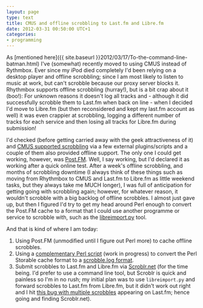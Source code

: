 ```yaml
---
layout: page
type: text
title: CMUS and offline scrobbling to Last.fm and Libre.fm
date: 2012-03-31 00:50:00 UTC+1
categories:
- programming
---
```

As [mentioned here]({{ site.baseurl }}2012/03/17/To-the-command-line-batman.html) I've (somewhat) recently moved to using CMUS instead of Rythmbox. Ever since my iPod died completely I'd been relying on a desktop player and offline scrobbling; since I am most likely to listen to music at work, but can't scrobble because our proxy server blocks it. Rhythmbox supports offline scrobbling (hurray!), but is a bit crap about it (boo!): For unknown reasons it doesn't log all tracks and - although it did successfully scrobble them to Last.fm when back on line - when I decided I'd move to Libre.fm (but then reconsidered and kept my last.fm account as well) it was even crappier at scrobbling, logging a different number of tracks for each service and then losing all tracks for Libre.fm during submission!

I'd checked (before getting carried away with the geek attractiveness of it) and [CMUS supported scrobbling](http://cmus.sourceforge.net/wiki/doku.php?id=status_display_programs#audio_scrobbling_to_eg_lastfm_or_librefm) via a few external plugins/scripts and a couple of them also provided offline support. The only one I could get working, however, was [Post.FM](http://nex.scrapping.cc/post-fm/). Well, I say working, but I'd declared it as working after a quick online test. After a week's offline scrobbling, and months of scrobbling downtime (I always think of these things such as moving from Rhythmbox to CMUS and Last.fm to Libre.fm as little weekend tasks, but they always take me MUCH longer), I was full of anticipation for getting going with scrobbling again; however, for whatever reason, it wouldn't scrobble with a big backlog of offline scrobbles. I almost just gave up, but then I figured I'd try to get my head around Perl enough to convert the Post.FM cache to a format that I could use another programme or service to scrobble with, such as the [libreimport.py](http://bugs.foocorp.net/projects/librefm/wiki/LastToLibre) tool. 

And that is kind of where I am today:

1. Using Post.FM (unmodified until I figure out Perl more) to cache offline scrobbles.
2. Using a [complementary Perl script](https://github.com/atomicules/post-fm) (work in progress) to convert the Perl Storable cache format to a [scrobble.log format](http://www.audioscrobbler.net/wiki/Portable_Player_Logging).
3. Submit scrobbles to Last.fm and Libre.fm via [Scroblr.net](http://scroblr.net/) (for the time being. I'd prefer to use a command line tool, but Scroblr is quick and painless so I'm in no rush; my initial plan was to use `libreimport.py` and forward scrobbles to Last.fm from Libre.fm, but it didn't work out right and I hit [this bug with multiple scrobbles](http://bugs.foocorp.net/issues/765) appearing on Last.fm; hence going and finding Scroblr.net).
